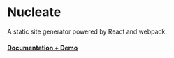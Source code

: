 # Nucleate

A static site generator powered by React and webpack.

#### [Documentation + Demo](https://nucleate.github.io)
